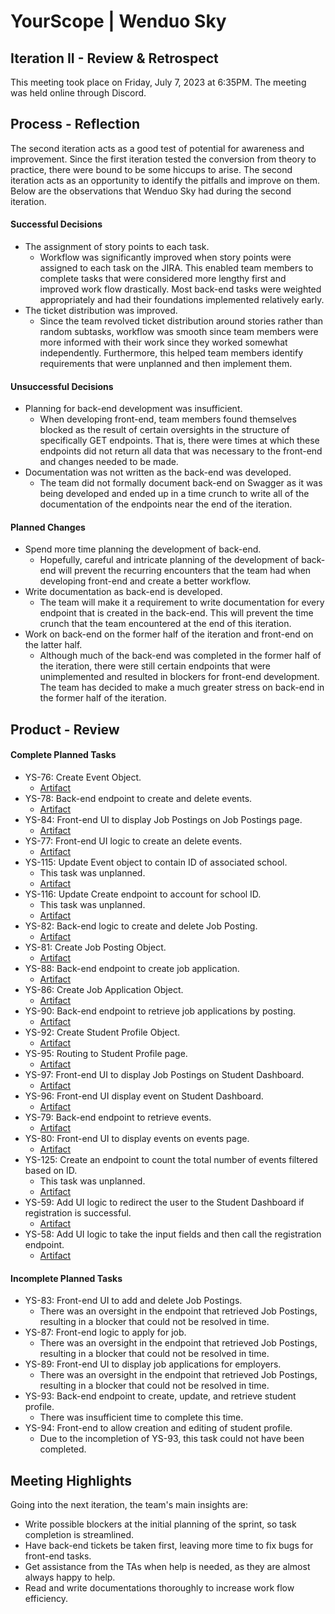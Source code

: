 # YourScope | Wenduo Sky
## Iteration II - Review & Retrospect
This meeting took place on Friday, July 7, 2023 at 6:35PM. The meeting was held online through Discord.
## Process - Reflection
The second iteration acts as a good test of potential for awareness and improvement. Since the first iteration tested the conversion from theory to practice, there were bound to be some hiccups to arise. The second iteration acts as an opportunity to identify the pitfalls and improve on them. Below are the observations that Wenduo Sky had during the second iteration.
#### Successful Decisions
* The assignment of story points to each task.
	* Workflow was significantly improved when story points were assigned to each task on the JIRA. This enabled team members to complete tasks that were considered more lengthy first and improved work flow drastically. Most back-end tasks were weighted appropriately and had their foundations implemented relatively early.
* The ticket distribution was improved.
	* Since the team revolved ticket distribution around stories rather than random subtasks, workflow was smooth since team members were more informed with their work since they worked somewhat independently. Furthermore, this helped team members identify requirements that were unplanned and then implement them.
#### Unsuccessful Decisions
* Planning for back-end development was insufficient.
	* When developing front-end, team members found themselves blocked as the result of certain oversights in the structure of specifically GET endpoints. That is, there were times at which these endpoints did not return all data that was necessary to the front-end and changes needed to be made.
* Documentation was not written as the back-end was developed.
	* The team did not formally document back-end on Swagger as it was being developed and ended up in a time crunch to write all of the documentation of the endpoints near the end of the iteration.
#### Planned Changes
* Spend more time planning the development of back-end.
	* Hopefully, careful and intricate planning of the development of back-end will prevent the recurring encounters that the team had when developing front-end and create a better workflow.
* Write documentation as back-end is developed.
	* The team will make it a requirement to write documentation for every endpoint that is created in the back-end. This will prevent the time crunch that the team encountered at the end of this iteration.
* Work on back-end on the former half of the iteration and front-end on the latter half.
	* Although much of the back-end was completed in the former half of the iteration, there were still certain endpoints that were unimplemented and resulted in blockers for front-end development. The team has decided to make a much greater stress on back-end in the former half of the iteration.
## Product - Review
#### Complete Planned Tasks
* YS-76: Create Event Object.
	* [Artifact](https://github.com/CSCC012023/final-project-s23-wenduo-sky/commit/f2ee6ad44590594b6f3d9a12807f8210c066b2ff)
* YS-78: Back-end endpoint to create and delete events.
	* [Artifact](https://github.com/CSCC012023/final-project-s23-wenduo-sky/commit/f2ee6ad44590594b6f3d9a12807f8210c066b2ff)
 * YS-84: Front-end UI to display Job Postings on Job Postings page.
	 * [Artifact](https://github.com/CSCC012023/final-project-s23-wenduo-sky/commit/311df3b14605014f81ed4c1b97af482284aed937)
* YS-77: Front-end UI logic to create an delete events.
	* [Artifact](https://github.com/CSCC012023/final-project-s23-wenduo-sky/commit/1ff5da2572cea9742145168adf46b8da68e0eea9)
 * YS-115: Update Event object to contain ID of associated school.
	 * This task was unplanned.
	 * [Artifact](https://github.com/CSCC012023/final-project-s23-wenduo-sky/commit/4eca3179923d4f329de9da16ed7777756c8c3a94)
 * YS-116: Update Create endpoint to account for school ID.
	 * This task was unplanned.
	 * [Artifact](https://github.com/CSCC012023/final-project-s23-wenduo-sky/commit/16b429d9e774b224a596b0a806e5bfddd3a4cf71)
* YS-82: Back-end logic to create and delete Job Posting.
	* [Artifact](https://github.com/CSCC012023/final-project-s23-wenduo-sky/commit/7e280fe1493d4f3eb963ee6f205adef95520b141)
* YS-81: Create Job Posting Object.
	* [Artifact](https://github.com/CSCC012023/final-project-s23-wenduo-sky/commit/7e280fe1493d4f3eb963ee6f205adef95520b141)
* YS-88: Back-end endpoint to create job application.
	* [Artifact](https://github.com/CSCC012023/final-project-s23-wenduo-sky/commit/47c6014b6a5948d87f57ec60cd4b239816757729)
* YS-86: Create Job Application Object.
	* [Artifact](https://github.com/CSCC012023/final-project-s23-wenduo-sky/commit/47c6014b6a5948d87f57ec60cd4b239816757729)
* YS-90: Back-end endpoint to retrieve job applications by posting.
	* [Artifact](https://github.com/CSCC012023/final-project-s23-wenduo-sky/commit/47c6014b6a5948d87f57ec60cd4b239816757729)
* YS-92: Create Student Profile Object.
	* [Artifact](https://github.com/CSCC012023/final-project-s23-wenduo-sky/pull/63/commits/88928a15cf4acfb6166be7be87da30b1ec984617)
* YS-95: Routing to Student Profile page.
	* [Artifact](https://github.com/CSCC012023/final-project-s23-wenduo-sky/commit/1ff5da2572cea9742145168adf46b8da68e0eea9)
 * YS-97: Front-end UI to display Job Postings on Student Dashboard.
	 * [Artifact](https://github.com/CSCC012023/final-project-s23-wenduo-sky/commit/db022b77f4bc2dd541b1fed341bb83a9d75dc430)
 * YS-96: Front-end UI display event on Student Dashboard.
	 * [Artifact](https://github.com/CSCC012023/final-project-s23-wenduo-sky/commit/069f521c10d60bcf32247b643c29f0a88790b50a)
 * YS-79: Back-end endpoint to retrieve events.
	 * [Artifact](https://github.com/CSCC012023/final-project-s23-wenduo-sky/commit/77d765c5e51f31f995443f92c51e7b1adc8e40ba)
 * YS-80: Front-end UI to display events on events page.
	 * [Artifact](https://github.com/CSCC012023/final-project-s23-wenduo-sky/commit/4b94f314b358f4e92cf8ca6a4e334dec93b724d2)
 * YS-125: Create an endpoint to count the total number of events filtered based on ID.
	 * This task was unplanned.
	 * [Artifact](https://github.com/CSCC012023/final-project-s23-wenduo-sky/commit/68513241211905c0f0adf5058dd2b686a10b7e32)
 * YS-59: Add UI logic to redirect the user to the Student Dashboard if registration is successful.
	 * [Artifact](https://github.com/CSCC012023/final-project-s23-wenduo-sky/commit/5127fa55b4127574e8308af2fe83a80fd791d925)
 * YS-58: Add UI logic to take the input fields and then call the registration endpoint.
	 * [Artifact](https://github.com/CSCC012023/final-project-s23-wenduo-sky/commit/5127fa55b4127574e8308af2fe83a80fd791d925)
#### Incomplete Planned Tasks
* YS-83: Front-end UI to add and delete Job Postings.
	 * There was an oversight in the endpoint that retrieved Job Postings, resulting in a blocker that could not be resolved in time.
* YS-87: Front-end logic to apply for job.
	 * There was an oversight in the endpoint that retrieved Job Postings, resulting in a blocker that could not be resolved in time.
* YS-89: Front-end UI to display job applications for employers.
	 * There was an oversight in the endpoint that retrieved Job Postings, resulting in a blocker that could not be resolved in time.
* YS-93: Back-end endpoint to create, update, and retrieve student profile.
	 * There was insufficient time to complete this time.
* YS-94: Front-end to allow creation and editing of student profile.
	* Due to the incompletion of YS-93, this task could not have been completed.
## Meeting Highlights
Going into the next iteration, the team's main insights are:
 * Write possible blockers at the initial planning of the sprint, so task completion is streamlined.
 * Have back-end tickets be taken first, leaving more time to fix bugs for front-end tasks.
 * Get assistance from the TAs when help is needed, as they are almost always happy to help.
 * Read and write documentations thoroughly to increase work flow efficiency.